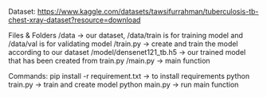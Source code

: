 Dataset: https://www.kaggle.com/datasets/tawsifurrahman/tuberculosis-tb-chest-xray-dataset?resource=download

Files & Folders
/data -> our dataset, /data/train is for training model and /data/val is for validating model
/train.py -> create and train the model according to our dataset
/model/densenet121_tb.h5 -> our trained model that has been created from train.py
/main.py -> main function

Commands:
pip install -r requirement.txt -> to install requirements
python train.py -> train and create model
python main.py -> run main function
